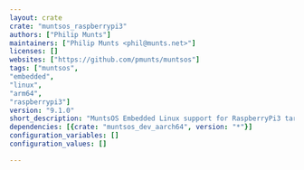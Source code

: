 ```yaml
---
layout: crate
crate: "muntsos_raspberrypi3"
authors: ["Philip Munts"]
maintainers: ["Philip Munts <phil@munts.net>"]
licenses: []
websites: ["https://github.com/pmunts/muntsos"]
tags: ["muntsos",
"embedded",
"linux",
"arm64",
"raspberrypi3"]
version: "9.1.0"
short_description: "MuntsOS Embedded Linux support for RaspberryPi3 targets"
dependencies: [{crate: "muntsos_dev_aarch64", version: "*"}]
configuration_variables: []
configuration_values: []

---
```



